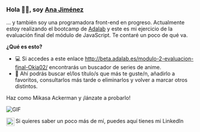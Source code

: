  ### Hola 👋🏽, soy [Ana Jiménez](https://github.com/Okia02) 
... y también soy una programadora front-end en progreso. Actualmente estoy realizando el bootcamp de [Adalab](https://adalab.es/bootcamp-programacion/) y este es mi ejercicio de la evaluación final del módulo de JavaScript. Te contaré un poco de qué va.
  
**¿Qué es esto?**

- 💻 Si accedes a este enlace http://beta.adalab.es/modulo-2-evaluacion-final-Okia02/ encontrarás un buscador de series de anime. 
- 🤔 Ahí podrás buscar el/los título/s que más te guste/n, añadirlo a favoritos, consultarlos más tarde o eliminarlos y volver a marcar otros distintos. 

Haz como Mikasa Ackerman y ¡lánzate a probarlo!

 <img align="center" alt="GIF" src="https://animesher.com/orig/1/146/1466/14662/animesher.com_mikasa-ackerman-gif-shingeki-no-kyojin-1466214.gif" />

Si quieres saber un poco más de mí, puedes aquí tienes mi LinkedIn <a href="https://www.linkedin.com/in/ana-jim%C3%A9nez-91270b224/">
  <img align="left" alt="Ana's LinkdeIn" width="22px" src="https://cdn.jsdelivr.net/npm/simple-icons@v3/icons/linkedin.svg" />
</a>
